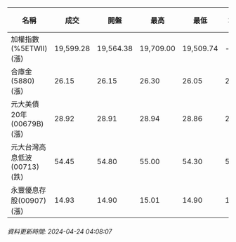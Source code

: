 | 名稱 | 成交 | 開盤 | 最高 | 最低 | 均價 | 成交金額(億) | 昨收 | 漲跌幅 | 漲跌 | 總量 | 昨量 | 振幅 |
| -------- | -------- | -------- | -------- |-------- | -------- | -------- |-------- |-------- |-------- | -------- | -------- |-------- |
|加權指數(%5ETWII) (漲)|19,599.28|19,564.38|19,709.00|19,509.74|-|3,456.31|19,411.22|0.97%|188.06|7,187,328|0|1.03%|
|合庫金(5880) (漲)|26.15|26.15|26.30|26.05|26.18|2.22|26.10|0.19%|0.05|8,490|12,105|0.96%|
|元大美債20年(00679B) (漲)|28.92|28.91|28.94|28.86|28.92|8.73|28.77|0.52%|0.15|30,176|45,127|0.28%|
|元大台灣高息低波(00713) (跌)|54.45|54.80|55.00|54.30|54.53|3.17|54.55|0.18%|0.10|5,808|6,350|1.28%|
|永豐優息存股(00907) (漲)|14.93|14.90|15.01|14.90|14.96|0.233|14.89|0.27%|0.04|1,558|4,358|0.74%|
###### 資料更新時間: 2024-04-24 04:08:07